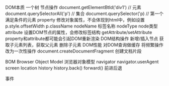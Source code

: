 DOM本质 一个树
节点操作
    document.getElementBtId('div1') // 元素
    document.querySelectorAll('p') // 集合
    document.querySelector('p) // 第一个满足条件的元素
    property 修改对象属性，不会体现到html中，例如设置p.style.offsetWidth p.className
    nodeName 标签名称 nodeType node类型
    attribute 设置DOM节点的属性，会修改标签结构 getAttribute/setAttribute
    property和attribute都可能会引起DOM重新渲染
DOM结构操作
    新增/插入节点
    获取子元素列表，获取父元素
    删除子元素
DOM性能
    对DOM查询做缓存
    将频繁操作改为一次性操作 document.createDocumentFragment 创建文档片段

BOM Browser Object Model 浏览器对象模型
    navigator navigator.userAgent
    screen
    location
    history  history.back() forward() 前进后退

事件